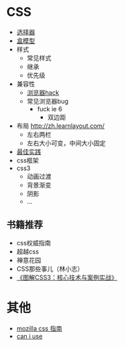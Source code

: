 # CSS
* [选择器](selector.md)
* [盒模型](box-model.md)
* 样式
    * 常见样式
    * 继承
    * 优先级
* 兼容性
    * [浏览器hack](css-hack.md)
    * 常见浏览器bug
        * fuck ie 6
            * 双边距
* 布局 http://zh.learnlayout.com/
    * 左右两栏
    * 左右大小可变，中间大小固定
* [最佳实践](optimize.md)
* css框架
* css3
    * 动画过渡
    * 背景渐变
    * 阴影
    * ...

## 书籍推荐
* css权威指南
* 超越css
* 禅意花园
* CSS那些事儿（林小志）
* [《图解CSS3：核心技术与案例实战》](http://www.w3cplus.com/book-comment.html)


# 其他
* [mozilla css 指南](https://developer.mozilla.org/zh-CN/docs/CSS/%E5%BC%80%E5%A7%8B)
* [can i use](http://caniuse.com)